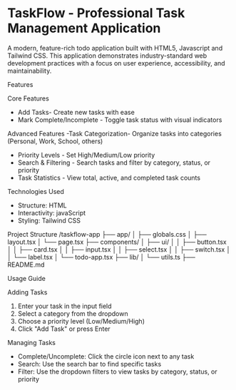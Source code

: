 # TaskFlow - Professional Task Management Application

A modern, feature-rich todo application built with HTML5, Javascript and Tailwind CSS. This application demonstrates industry-standard web development practices with a focus on user experience, accessibility, and maintainability.

Features

Core Features

- Add Tasks- Create new tasks with ease
- Mark Complete/Incomplete - Toggle task status with visual indicators

Advanced Features
-Task Categorization- Organize tasks into categories (Personal, Work, School, others)
- Priority Levels - Set High/Medium/Low priority
- Search & Filtering - Search tasks and filter by category, status, or priority
- Task Statistics - View total, active, and completed task counts

Technologies Used

- Structure: HTML
- Interactivity: javaScript
- Styling: Tailwind CSS

Project Structure
/taskflow-app
├── app/
│ ├── globals.css
│ ├── layout.tsx
│ └── page.tsx
├── components/
│ ├── ui/
│ │ ├── button.tsx
│ │ ├── card.tsx
│ │ ├── input.tsx
│ │ ├── select.tsx
│ │ ├── switch.tsx
│ │ └── label.tsx
│ └── todo-app.tsx
├── lib/
│ └── utils.ts
├── README.md

Usage Guide

Adding Tasks

1. Enter your task in the input field
2. Select a category from the dropdown
3. Choose a priority level (Low/Medium/High)
4. Click "Add Task" or press Enter

Managing Tasks

- Complete/Uncomplete: Click the circle icon next to any task
- Search: Use the search bar to find specific tasks
- Filter: Use the dropdown filters to view tasks by category, status, or priority
